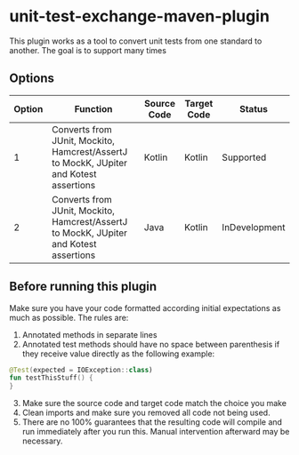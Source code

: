 # unit-test-exchange-maven-plugin

This plugin works as a tool to convert unit tests from one standard to another. The goal is to support many times

## Options

| Option |Function| Source Code |Target Code| Status        |
|--------|---|-------------|---|---------------|
| 1      | Converts from JUnit, Mockito, Hamcrest/AssertJ to MockK, JUpiter and Kotest assertions| Kotlin      |Kotlin| Supported     |
| 2      | Converts from JUnit, Mockito, Hamcrest/AssertJ to MockK, JUpiter and Kotest assertions| Java        |Kotlin| InDevelopment |

## Before running this plugin

Make sure you have your code formatted according initial expectations as much as possible. The rules are:

1. Annotated methods in separate lines
2. Annotated test methods should have no space between parenthesis if they receive value directly as the following example:

```kotlin
@Test(expected = IOException::class)
fun testThisStuff() {
}
```

3. Make sure the source code and target code match the choice you make
4. Clean imports and make sure you removed all code not being used.
5. There are no 100% guarantees that the resulting code will compile and run immediately after you run this. Manual intervention afterward may be necessary.
